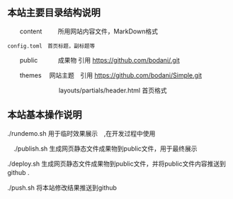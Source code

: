  ## 本站主要目录结构说明  

　　content 　　 所用网站内容文件，MarkDown格式  

    config.toml　首页标题，副标题等 

　　public　　　 成果物    引用 https://github.com/bodani/.git 

　　themes　     网站主题　引用 https://github.com/bodani/Simple.git  

　　　　　　　　 layouts/partials/header.html  首页格式

 ## 本站基本操作说明

   ./rundemo.sh  用于临时效果展示　,在开发过程中使用

 　./publish.sh  生成网页静态文件成果物到public文件，用于最终展示
   
   ./deploy.sh   生成网页静态文件成果物到public文件，并将public文件内容推送到github .　   

   ./push.sh     将本站修改结果推送到github

    
 
